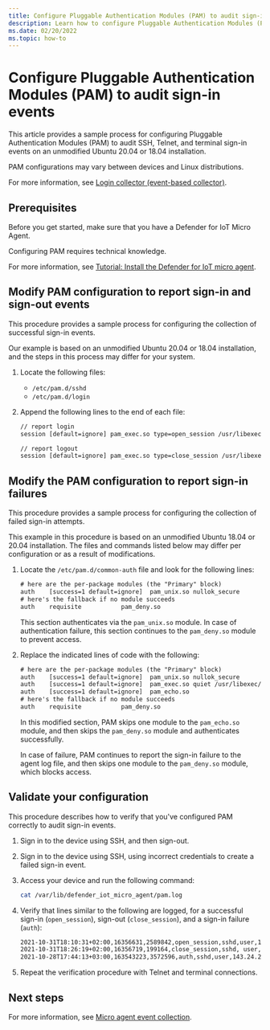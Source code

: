 ```yaml
---
title: Configure Pluggable Authentication Modules (PAM) to audit sign-in events (Preview)
description: Learn how to configure Pluggable Authentication Modules (PAM) to audit sign-in events when syslog isn't configured for your device. 
ms.date: 02/20/2022
ms.topic: how-to
---
```


# Configure Pluggable Authentication Modules (PAM) to audit sign-in events

This article provides a sample process for configuring Pluggable Authentication Modules (PAM) to audit SSH, Telnet, and terminal sign-in events on an unmodified Ubuntu 20.04 or 18.04 installation.

PAM configurations may vary between devices and Linux distributions.

For more information, see [Login collector (event-based collector)](concept-event-aggregation.md#login-collector-event-based-collector).

## Prerequisites

Before you get started, make sure that you have a Defender for IoT Micro Agent.

Configuring PAM requires technical knowledge.

For more information, see [Tutorial: Install the Defender for IoT micro agent](tutorial-standalone-agent-binary-installation.md).

## Modify PAM configuration to report sign-in and sign-out events

This procedure provides a sample process for configuring the collection of successful sign-in events.

Our example is based on an unmodified Ubuntu 20.04 or 18.04 installation, and the steps in this process may differ for your system.

1. Locate the following files:

    - `/etc/pam.d/sshd`
    - `/etc/pam.d/login`

1. Append the following lines to the end of each file:

    ```txt
    // report login
    session [default=ignore] pam_exec.so type=open_session /usr/libexec/defender_iot_micro_agent/pam/pam_audit.sh 0

    // report logout
    session [default=ignore] pam_exec.so type=close_session /usr/libexec/defender_iot_micro_agent/pam/pam_audit.sh 1
    ```

## Modify the PAM configuration to report sign-in failures

This procedure provides a sample process for configuring the collection of failed sign-in attempts.

This example in this procedure is based on an unmodified Ubuntu 18.04 or 20.04 installation. The files and commands listed below may differ per configuration or as a result of modifications.

1. Locate the `/etc/pam.d/common-auth` file and look for the following lines:

    ```txt
    # here are the per-package modules (the "Primary" block)
    auth    [success=1 default=ignore]  pam_unix.so nullok_secure
    # here's the fallback if no module succeeds
    auth    requisite           pam_deny.so
    ```

    This section authenticates via the `pam_unix.so` module. In case of authentication failure, this section continues to the `pam_deny.so` module to prevent access.

1. Replace the indicated lines of code with the following:

    ```txt
    # here are the per-package modules (the "Primary" block)
    auth	[success=1 default=ignore]	pam_unix.so nullok_secure
    auth	[success=1 default=ignore]	pam_exec.so quiet /usr/libexec/defender_iot_micro_agent/pam/pam_audit.sh 2
    auth	[success=1 default=ignore]	pam_echo.so
    # here's the fallback if no module succeeds
    auth	requisite			pam_deny.so
    ```

    In this modified section, PAM skips one module to the `pam_echo.so` module, and then skips the `pam_deny.so` module and authenticates successfully.

    In case of failure, PAM continues to report the sign-in failure to the agent log file, and then skips one module to the `pam_deny.so` module, which blocks access.

## Validate your configuration

This procedure describes how to verify that you've configured PAM correctly to audit sign-in events.

1. Sign in to the device using SSH, and then sign-out.

1. Sign in to the device using SSH, using incorrect credentials to create a failed sign-in event.

1. Access your device and run the following command:

    ```bash
    cat /var/lib/defender_iot_micro_agent/pam.log
    ```

1. Verify that lines similar to the following are logged, for a successful sign-in (`open_session`), sign-out (`close_session`), and a sign-in failure (`auth`):

    ```txt
    2021-10-31T18:10:31+02:00,16356631,2589842,open_session,sshd,user,192.168.0.101,ssh,0
    2021-10-31T18:26:19+02:00,16356719,199164,close_session,sshd, user,192.168.0.201,ssh,1
    2021-10-28T17:44:13+03:00,163543223,3572596,auth,sshd,user,143.24.20.36,ssh,2
    ```

1. Repeat the verification procedure with Telnet and terminal connections.

## Next steps

For more information, see [Micro agent event collection](concept-event-aggregation.md).
